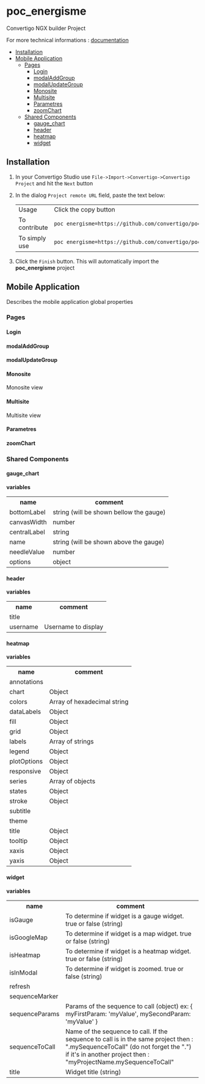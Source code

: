 


# poc_energisme

Convertigo NGX builder Project


For more technical informations : [documentation](./project.md)

- [Installation](#installation)
- [Mobile Application](#mobile-application)
    - [Pages](#pages)
        - [Login](#login)
        - [modalAddGroup](#modaladdgroup)
        - [modalUpdateGroup](#modalupdategroup)
        - [Monosite](#monosite)
        - [Multisite](#multisite)
        - [Parametres](#parametres)
        - [zoomChart](#zoomchart)
    - [Shared Components](#shared-components)
        - [gauge_chart](#gauge_chart)
        - [header](#header)
        - [heatmap](#heatmap)
        - [widget](#widget)


## Installation

1. In your Convertigo Studio use `File->Import->Convertigo->Convertigo Project` and hit the `Next` button
2. In the dialog `Project remote URL` field, paste the text below:
   <table>
     <tr><td>Usage</td><td>Click the copy button</td></tr>
     <tr><td>To contribute</td><td>

     ```
     poc_energisme=https://github.com/convertigo/poc_energisme.git:branch=main
     ```
     </td></tr>
     <tr><td>To simply use</td><td>

     ```
     poc_energisme=https://github.com/convertigo/poc_energisme/archive/main.zip
     ```
     </td></tr>
    </table>
3. Click the `Finish` button. This will automatically import the __poc_energisme__ project


## Mobile Application

Describes the mobile application global properties

### Pages

#### Login

#### modalAddGroup

#### modalUpdateGroup

#### Monosite

Monosite view

#### Multisite

Multisite view

#### Parametres

#### zoomChart

### Shared Components

#### gauge_chart

**variables**

<table>
<tr>
<th>name</th><th>comment</th>
</tr>
<tr>
<td>bottomLabel</td><td>string (will be shown bellow the gauge)</td>
</tr>
<tr>
<td>canvasWidth</td><td>number</td>
</tr>
<tr>
<td>centralLabel</td><td>string</td>
</tr>
<tr>
<td>name</td><td>string (will be shown above the gauge)</td>
</tr>
<tr>
<td>needleValue</td><td>number</td>
</tr>
<tr>
<td>options</td><td>object</td>
</tr>
</table>

#### header

**variables**

<table>
<tr>
<th>name</th><th>comment</th>
</tr>
<tr>
<td>title</td><td></td>
</tr>
<tr>
<td>username</td><td>Username to display</td>
</tr>
</table>

#### heatmap

**variables**

<table>
<tr>
<th>name</th><th>comment</th>
</tr>
<tr>
<td>annotations</td><td></td>
</tr>
<tr>
<td>chart</td><td>Object</td>
</tr>
<tr>
<td>colors</td><td>Array of hexadecimal string</td>
</tr>
<tr>
<td>dataLabels</td><td>Object</td>
</tr>
<tr>
<td>fill</td><td>Object</td>
</tr>
<tr>
<td>grid</td><td>Object</td>
</tr>
<tr>
<td>labels</td><td>Array of strings</td>
</tr>
<tr>
<td>legend</td><td>Object</td>
</tr>
<tr>
<td>plotOptions</td><td>Object</td>
</tr>
<tr>
<td>responsive</td><td>Object</td>
</tr>
<tr>
<td>series</td><td>Array of objects</td>
</tr>
<tr>
<td>states</td><td>Object</td>
</tr>
<tr>
<td>stroke</td><td>Object</td>
</tr>
<tr>
<td>subtitle</td><td></td>
</tr>
<tr>
<td>theme</td><td></td>
</tr>
<tr>
<td>title</td><td>Object</td>
</tr>
<tr>
<td>tooltip</td><td>Object</td>
</tr>
<tr>
<td>xaxis</td><td>Object</td>
</tr>
<tr>
<td>yaxis</td><td>Object</td>
</tr>
</table>

#### widget

**variables**

<table>
<tr>
<th>name</th><th>comment</th>
</tr>
<tr>
<td>isGauge</td><td>To determine if widget is a gauge widget. true or false (string)</td>
</tr>
<tr>
<td>isGoogleMap</td><td>To determine if widget is a map widget. true or false (string)</td>
</tr>
<tr>
<td>isHeatmap</td><td>To determine if widget is a heatmap widget. true or false (string)</td>
</tr>
<tr>
<td>isInModal</td><td>To determine if widget is zoomed. true or false (string)</td>
</tr>
<tr>
<td>refresh</td><td></td>
</tr>
<tr>
<td>sequenceMarker</td><td></td>
</tr>
<tr>
<td>sequenceParams</td><td>Params of the sequence to call (object) ex: { myFirstParam: 'myValue', mySecondParam: 'myValue' }</td>
</tr>
<tr>
<td>sequenceToCall</td><td>Name of the sequence to call. If the sequence to call is in the same project then : ".mySequenceToCall" (do not forget the ".") if it's in another project then : "myProjectName.mySequenceToCall" </td>
</tr>
<tr>
<td>title</td><td>Widget title (string)</td>
</tr>
</table>



